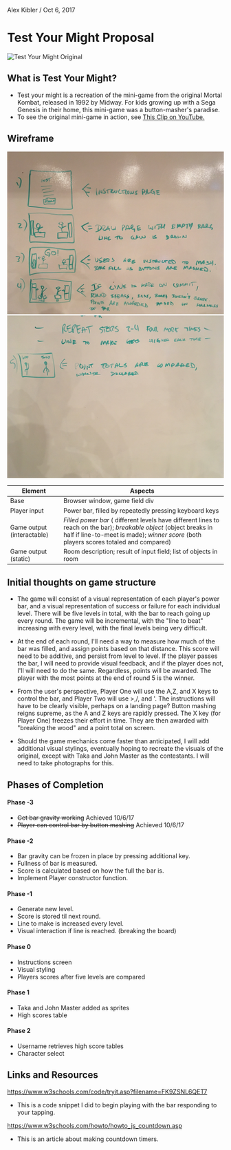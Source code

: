 Alex Kibler / Oct 6, 2017

# Test Your Might Proposal

![Test Your Might Original](assets/testoriginal.png)

## What is Test Your Might?

- Test your might is a recreation of the mini-game from the original Mortal Kombat, released in 1992 by Midway. For kids growing up with a Sega Genesis in their home, this mini-game was a button-masher's paradise.
- To see the original mini-game in action, see [This Clip on YouTube.](https://youtu.be/RiwMEI2wNxQ?t=3m17s)

## Wireframe

![Wireframe 1](assets/wireframe1.png)
![Wireframe 2](assets/wireframe2.png)

| Element | Aspects |
| --- | --- |
| Base | Browser window, game field div |
| Player input | Power bar, filled by repeatedly pressing keyboard keys |
| Game output (interactable) | *Filled power bar* ( different levels have different lines to reach on the bar); *breakable object* (object breaks in half if line-to-meet is made); *winner score* (both players scores totaled and compared) |
| Game output (static) | Room description; result of input field; list of objects in room |


## Initial thoughts on game structure

- The game will consist of a visual representation of each player's power bar, and a visual representation of success or failure for each individual level. There will be five levels in total, with the bar to reach going up every round. The game will be incremental, with the "line to beat" increasing with every level, with the final levels being very difficult.

- At the end of each round, I'll need a way to measure how much of the bar was filled, and assign points based on that distance. This score will need to be additive, and persist from level to level. If the player passes the bar, I will need to provide visual feedback, and if the player does not, I'll will need to do the same. Regardless, points will be awarded. The player with the most points at the end of round 5 is the winner.

- From the user's perspective, Player One will use the A,Z, and X keys to control the bar, and Player Two will use >,/, and '. The instructions will have to be clearly visible, perhaps on a landing page? Button mashing reigns supreme, as the A and Z keys are rapidly pressed. The X key (for Player One) freezes their effort in time. They are then awarded with "breaking the wood" and a point total on screen.

- Should the game mechanics come faster than anticipated, I will add additional visual stylings, eventually hoping to recreate the visuals of the original, except with Taka and John Master as the contestants. I will need to take photographs for this.

## Phases of Completion



#### Phase -3

- ~~Get bar gravity working~~ Achieved 10/6/17
- ~~Player can control bar by button mashing~~ Achieved 10/6/17

#### Phase -2

- Bar gravity can be frozen in place by pressing additional key.
- Fullness of bar is measured.
- Score is calculated based on how the full the bar is.
- Implement Player constructor function.

#### Phase -1

- Generate new level.
- Score is stored til next round.
- Line to make is increased every level.
- Visual interaction if line is reached. (breaking the board)

#### Phase 0

- Instructions screen
- Visual styling
- Players scores after five levels are compared

#### Phase 1

- Taka and John Master added as sprites
- High scores table

#### Phase 2

- Username retrieves high score tables
- Character select

## Links and Resources

https://www.w3schools.com/code/tryit.asp?filename=FK9ZSNL6QET7
- This is a code snippet I did to begin playing with the bar responding to your tapping.

https://www.w3schools.com/howto/howto_js_countdown.asp
- This is an article about making countdown timers.


